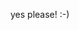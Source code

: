 <style>
    .page-header { display: none; }
    .site-footer { display: none; }
</style>
 

yes please! :-)




<script>
    (function(){ 
        // change page title
        document.title = 'Lightning Network Timeline';
    })();
</script>
